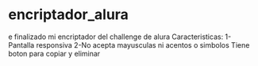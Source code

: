 # encriptador_alura
e finalizado mi encriptador del challenge de alura
Caracteristicas:
1- Pantalla responsiva
2-No acepta mayusculas ni acentos o simbolos
Tiene boton para copiar y eliminar
